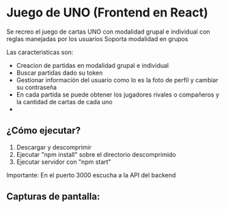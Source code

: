 # Juego de UNO (Frontend en React)

Se recreo el juego de cartas UNO con modalidad grupal e individual con reglas manejadas por los usuarios
Soporta modalidad en grupos

Las caracteristicas son:
- Creacion de partidas en modalidad grupal e individual
- Buscar partidas dado su token
- Gestionar información del usuario como lo es la foto de perfil y cambiar su contraseña
- En cada partida se puede obtener los jugadores rivales o compañeros y la cantidad de cartas de cada uno
- 

## ¿Cómo ejecutar?

1) Descargar y descomprimir
2) Ejecutar "npm install" sobre el directorio descomprimido
3) Ejecutar servidor con "npm start"
   
Importante: En el puerto 3000 escucha a la API del backend

## Capturas de pantalla:


